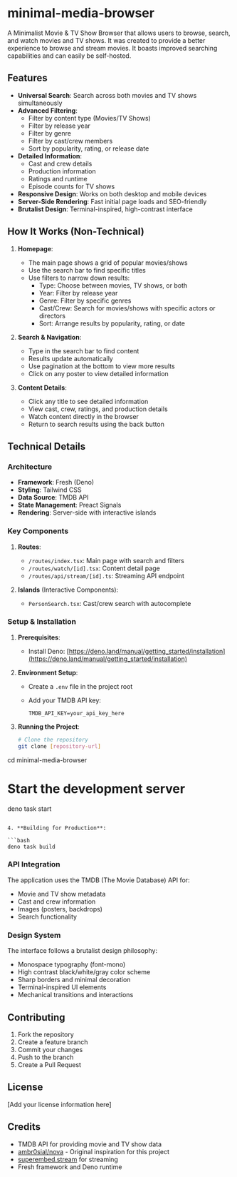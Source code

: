 # minimal-media-browser

A Minimalist Movie & TV Show Browser that allows users to browse, search, and watch movies and TV shows. It was created to provide a better experience to browse and stream movies. It boasts improved searching capabilities and can easily be self-hosted.

## Features

- **Universal Search**: Search across both movies and TV shows simultaneously
- **Advanced Filtering**:
  - Filter by content type (Movies/TV Shows)
  - Filter by release year
  - Filter by genre
  - Filter by cast/crew members
  - Sort by popularity, rating, or release date
- **Detailed Information**:
  - Cast and crew details
  - Production information
  - Ratings and runtime
  - Episode counts for TV shows
- **Responsive Design**: Works on both desktop and mobile devices
- **Server-Side Rendering**: Fast initial page loads and SEO-friendly
- **Brutalist Design**: Terminal-inspired, high-contrast interface

## How It Works (Non-Technical)

1. **Homepage**:
   - The main page shows a grid of popular movies/shows
   - Use the search bar to find specific titles
   - Use filters to narrow down results:
     - Type: Choose between movies, TV shows, or both
     - Year: Filter by release year
     - Genre: Filter by specific genres
     - Cast/Crew: Search for movies/shows with specific actors or directors
     - Sort: Arrange results by popularity, rating, or date

2. **Search & Navigation**:
   - Type in the search bar to find content
   - Results update automatically
   - Use pagination at the bottom to view more results
   - Click on any poster to view detailed information

3. **Content Details**:
   - Click any title to see detailed information
   - View cast, crew, ratings, and production details
   - Watch content directly in the browser
   - Return to search results using the back button

## Technical Details

### Architecture

- **Framework**: Fresh (Deno)
- **Styling**: Tailwind CSS
- **Data Source**: TMDB API
- **State Management**: Preact Signals
- **Rendering**: Server-side with interactive islands

### Key Components

1. **Routes**:
   - `/routes/index.tsx`: Main page with search and filters
   - `/routes/watch/[id].tsx`: Content detail page
   - `/routes/api/stream/[id].ts`: Streaming API endpoint

2. **Islands** (Interactive Components):
   - `PersonSearch.tsx`: Cast/crew search with autocomplete

### Setup & Installation

1. **Prerequisites**:
   - Install Deno: [https://deno.land/manual/getting_started/installation](https://deno.land/manual/getting_started/installation)

2. **Environment Setup**:
   - Create a `.env` file in the project root
   - Add your TMDB API key:

     ```
     TMDB_API_KEY=your_api_key_here
     ```

3. **Running the Project**:

   ```bash
   # Clone the repository
   git clone [repository-url]
cd minimal-media-browser

   # Start the development server
   deno task start
   ```

4. **Building for Production**:

   ```bash
   deno task build
   ```

### API Integration

The application uses the TMDB (The Movie Database) API for:

- Movie and TV show metadata
- Cast and crew information
- Images (posters, backdrops)
- Search functionality

### Design System

The interface follows a brutalist design philosophy:

- Monospace typography (font-mono)
- High contrast black/white/gray color scheme
- Sharp borders and minimal decoration
- Terminal-inspired UI elements
- Mechanical transitions and interactions

## Contributing

1. Fork the repository
2. Create a feature branch
3. Commit your changes
4. Push to the branch
5. Create a Pull Request

## License

[Add your license information here]

## Credits

- TMDB API for providing movie and TV show data
- [ambr0sial/nova](https://github.com/ambr0sial/nova) - Original inspiration for this project
- [superembed.stream](https://www.superembed.stream/index.html) for streaming
- Fresh framework and Deno runtime

